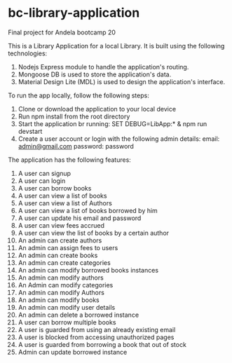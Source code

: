 # bc-library-application
Final project for Andela bootcamp 20

This is a Library Application for a local Library. It is built using the following technologies:
1. Nodejs Express module to handle the application's routing.
2. Mongoose DB is used to store the application's data.
3. Material Design Lite (MDL) is used to design the application's interface.

To run the app locally, follow the following steps:
1. Clone or download the application to your local device
2. Run npm install from the root directory
3. Start the application br running: SET DEBUG=LibApp:* & npm run devstart
4. Create a user account or login with the following admin details:
   email: admin@gmail.com
   password: password

The application has the following features:

1. A user can signup
2. A user can login
3. A user can borrow books
4. A user can view a list of books
5. A user can view a list of Authors
6. A user can view a list of books borrowed by him
7. A user can update his email and password
8. A user can view fees accrued
9. A user can view the list of books by a certain author
10. An admin can create authors
11. An admin can assign fees to users
12. An admin can create books
13. An admin can create categories
14. An admin can modify borrowed books instances
15. An admin can modify authors
16. An Admin can modify categories
17. An admin can modify Authors
18. An admin can modify books
19. An admin can modify user details
20. An admin can delete a borrowed instance
21. A user can borrow multiple books
22. A user is guarded from using an already existing email
23. A user is blocked from accessing unauthorized pages
24. A user is guarded from borrowing a book that out of stock
25. Admin can update borrowed instance